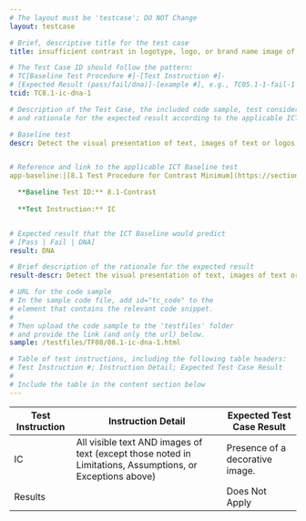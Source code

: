 ```yaml
---
# The layout must be 'testcase'; DO NOT Change
layout: testcase

# Brief, descriptive title for the test case
title: insufficient contrast in logotype, logo, or brand name image of text 

# The Test Case ID should follow the pattern: 
# TC[Baseline Test Procedure #]-[Test Instruction #]-
# [Expected Result (pass/fail/dna)]-[example #], e.g., TC05.1-1-fail-1
tcid: TC8.1-ic-dna-1

# Description of the Test Case, the included code sample, test considerations,
# and rationale for the expected result according to the applicable ICT

# Baseline test
descr: Detect the visual presentation of text, images of text or logos. The following types of text and images of text are pure decoration purposes and not meaningful, having no functionality.


# Reference and link to the applicable ICT Baseline test
app-baseline:|[8.1 Test Procedure for Contrast Minimum](https://section508coordinators.github.io/ICTTestingBaseline/08Contrast.html#81-test-procedure-for-contrast-minimum)

  **Baseline Test ID:** 8.1-Contrast
    
  **Test Instruction:** IC


# Expected result that the ICT Baseline would predict
# [Pass | Fail | DNA]
result: DNA

# Brief description of the rationale for the expected result
result-descr: Detect the visual presentation of text, images of text or logos. The following types of text and images of text are pure decoration purposes and not meaningful, having no functionality.

# URL for the code sample
# In the sample code file, add id="tc_code" to the 
# element that contains the relevant code snippet.
#
# Then upload the code sample to the 'testfiles' folder 
# and provide the link (and only the url) below.
sample: /testfiles/TF08/08.1-ic-dna-1.html 

# Table of test instructions, including the following table headers: 
# Test Instruction #; Instruction Detail; Expected Test Case Result
#
# Include the table in the content section below
---
```

| Test Instruction | Instruction Detail | Expected Test Case Result |
|------------------|--------------------|---------------------------|
|IC| All visible text AND images of text (except those noted in Limitations, Assumptions, or Exceptions above)| Presence of a decorative image. |
| Results || Does Not Apply |
